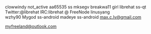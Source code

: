 clowwindy not_active
aa65535   ss
mksegv
breakwa11  girl
librehat   ss-qt Twitter:@librehat   IRC:librehat @ FreeNode
linusyang  
wzhy90
Mygod  ss-android
madeye  ss-android  max.c.lv@gmail.com


myfreeland@outlook.com
